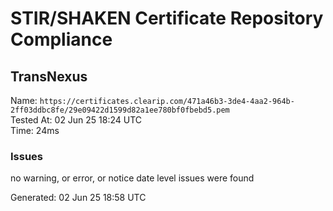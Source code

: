 # STIR/SHAKEN Certificate Repository Compliance

## TransNexus

Name: `https://certificates.clearip.com/471a46b3-3de4-4aa2-964b-2ff03ddbc8fe/29e09422d1599d82a1ee780bf0fbebd5.pem`\
Tested At: 02 Jun 25 18:24 UTC\
Time: 24ms

### Issues

no warning, or error, or notice date level issues were found

Generated: 02 Jun 25 18:58 UTC